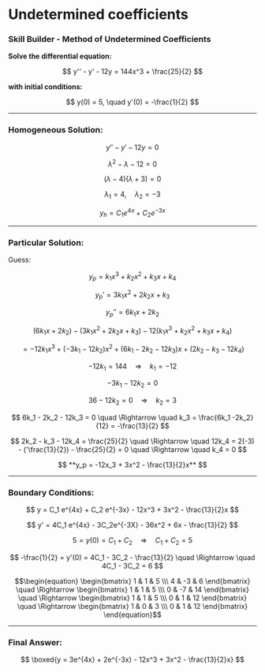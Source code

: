 # Undetermined coefficients

### Skill Builder - Method of Undetermined Coefficients 

**Solve the differential equation:**

$$
y'' - y' - 12y = 144x^3 + \frac{25}{2}
$$

**with initial conditions:**

$$
y(0) = 5, \quad y'(0) = -\frac{1}{2}
$$

---

### Homogeneous Solution:
$$
y'' - y' - 12y = 0 
$$ 

$$
\lambda^2 - \lambda - 12 = 0
$$

$$
(\lambda - 4)(\lambda + 3) = 0
$$

$$
\lambda_1 = 4, \quad \lambda_2 = -3
$$

$$
y_h = C_1 e^{4x} + C_2 e^{-3x}
$$

---

### Particular Solution:

Guess:

$$
y_p = k_1 x^3 + k_2 x^2 + k_3 x + k_4
$$

$$
y_p' = 3k_1x^2 + 2k_2x + k_3
$$

$$
y_p'' = 6k_1x + 2k_2
$$

$$
(6k_1x + 2k_2) - (3k_1x^2 + 2k_2x + k_3) - 12(k_1x^3 + k_2x^2 + k_3x + k_4)
$$

$$
= -12k_1x^3 + (-3k_1 - 12k_2)x^2 + (6k_1 - 2k_2 - 12k_3)x + (2k_2 - k_3 - 12k_4)
$$

  $$
  -12k_1 = 144 \quad \Rightarrow \quad k_1 = -12
  $$

  $$
  -3k_1 - 12k_2 = 0
  $$
  
  $$
  36 - 12k_2 = 0 \quad \Rightarrow \quad k_2 = 3
  $$

  $$
  6k_1 - 2k_2 - 12k_3 = 0 \quad \Rightarrow \quad k_3 = \frac{6k_1 -2k_2}{12} = -\frac{13}{2}
  $$

  $$
2k_2 - k_3 - 12k_4 = \frac{25}{2} \quad \Rightarrow \quad 12k_4 = 2(-3) - ('\frac{13}{2}) - \frac{25}{2} = 0 \quad \Rightarrow \quad k_4 = 0
  $$

  $$
**y_p = -12x_3 + 3x^2 - \frac{13}{2}x**
  $$
  
---

### Boundary Conditions:
 $$
 y = C_1 e^{4x} + C_2 e^{-3x} - 12x^3 + 3x^2 - \frac{13}{2}x
$$

$$
y' = 4C_1 e^{4x} - 3C_2e^{-3X} - 36x^2 + 6x - \frac{13}{2}
$$

$$
5 = y(0) = C_1 + C_2 \quad \Rightarrow \quad C_1 + C_2 = 5
$$

$$
-\frac{1}{2} = y'(0) = 4C_1 - 3C_2 - \frac{13}{2} \quad \Rightarrow \quad 4C_1 - 3C_2 = 6
$$

$$\begin{equation}
\begin{bmatrix} 1 & 1 & 5 \\\ 4 & -3 & 6 \end{bmatrix} \quad \Rightarrow
\begin{bmatrix} 1 & 1 & 5 \\\ 0 & -7 & 14 \end{bmatrix} \quad \Rightarrow
\begin{bmatrix} 1 & 1 & 5 \\\ 0 & 1 & 12  \end{bmatrix} \quad \Rightarrow
\begin{bmatrix} 1 & 0 & 3 \\\ 0 & 1 & 12  \end{bmatrix}
\end{equation}$$

---

### Final Answer:

$$
\boxed{y = 3e^{4x} + 2e^{-3x} - 12x^3 + 3x^2 - \frac{13}{2}x}
$$




